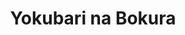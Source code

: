 --- 
title: "Yokubari na Bokura"
publishdate: "2019-6-7T16:48:46+02:00"
src: "https://365manga.net/manga/yokubari-na-bokura"
image: "https://data.365manga.net/images/thumbnails/16153-yokubari-na-bokura.jpg"
description: "From The Zero Alliance: As a child, Ichinose was given whatever he wanted. Now it's his dream to take over his father's company, but Ichinose's father believes that he is too selfish to manage the company. When Tsubasa takes the last pudding at the cafeteria, and won't let Ichinose have it, no matter how much money he offers her, Ichinose asks Tsubasa to help him become less of a selfish…"
---